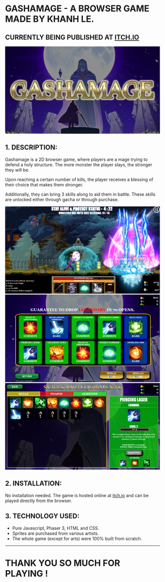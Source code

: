 # GASHAMAGE - A BROWSER GAME MADE BY KHANH LE.
## CURRENTLY BEING PUBLISHED AT [ITCH.IO](https://vibingdeveloper.itch.io/gashamage)

![Cover Art](https://github.com/lehuykhanh41/Gashamage/blob/main/GSMCover.png)

## 1. DESCRIPTION:

Gashamage is a 2D browser game, where players are a mage trying to defend a holy structure. The more monster the player slays, the stronger they will be.

Upon reaching a certain number of kills, the player receives a blessing of their choice that makes them stronger.

Additionally, they can bring 3 skills along to aid them in battle. These skills are unlocked either through gacha or through purchase.

![Art1](https://github.com/lehuykhanh41/Gashamage/blob/main/BattleIMG.png)
![Art2](https://github.com/lehuykhanh41/Gashamage/blob/main/GachaIMG.png)
![Art3](https://github.com/lehuykhanh41/Gashamage/blob/main/SkillEquipz.png)

## 2. INSTALLATION:

No installation needed. The game is hosted online at [itch.io](https://vibingdeveloper.itch.io/gashamage) and can be played directly from the browser.

## 3. TECHNOLOGY USED:
- Pure Javascript, Phaser 3, HTML and CSS.
- Sprites are purchased from various artists.
- The whole game (except for arts) were 100% built from scratch.
---

# THANK YOU SO MUCH FOR PLAYING !
